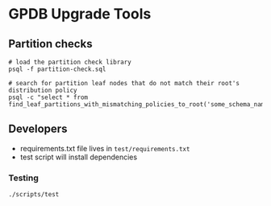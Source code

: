 # GPDB Upgrade Tools

## Partition checks

    # load the partition check library
    psql -f partition-check.sql

    # search for partition leaf nodes that do not match their root's distribution policy
    psql -c "select * from find_leaf_partitions_with_mismatching_policies_to_root('some_schema_name');"
    
## Developers

- requirements.txt file lives in `test/requirements.txt`
- test script will install dependencies

### Testing

    ./scripts/test
